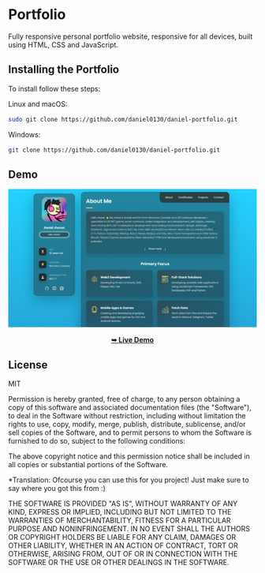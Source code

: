 # Portfolio
Fully responsive personal portfolio website, responsive for all devices, built using HTML, CSS and JavaScript.

## Installing the Portfolio

To install follow these steps:

Linux and macOS:

```bash
sudo git clone https://github.com/daniel0130/daniel-portfolio.git
```

Windows:

```bash
git clone https://github.com/daniel0130/daniel-portfolio.git
```

## Demo

![Desktop Demo](./assets/images/projects/portfolio.png "Desktop Demo")

<p align="center">
  <a href="https://daniel0130.com"><strong>➥ Live Demo</strong></a>
</p>


## License

MIT

Permission is hereby granted, free of charge, to any person obtaining a copy of this software and associated documentation files (the "Software"), to deal in the Software without restriction, including without limitation the rights to use, copy, modify, merge, publish, distribute, sublicense, and/or sell copies of the Software, and to permit persons to whom the Software is furnished to do so, subject to the following conditions:

The above copyright notice and this permission notice shall be included in all copies or substantial portions of the Software.

*Translation: Ofcourse you can use this for you project! Just make sure to say where you got this from :)

THE SOFTWARE IS PROVIDED "AS IS", WITHOUT WARRANTY OF ANY KIND, EXPRESS OR IMPLIED, INCLUDING BUT NOT LIMITED TO THE WARRANTIES OF MERCHANTABILITY, FITNESS FOR A PARTICULAR PURPOSE AND NONINFRINGEMENT. IN NO EVENT SHALL THE AUTHORS OR COPYRIGHT HOLDERS BE LIABLE FOR ANY CLAIM, DAMAGES OR OTHER LIABILITY, WHETHER IN AN ACTION OF CONTRACT, TORT OR OTHERWISE, ARISING FROM, OUT OF OR IN CONNECTION WITH THE SOFTWARE OR THE USE OR OTHER DEALINGS IN THE SOFTWARE.
